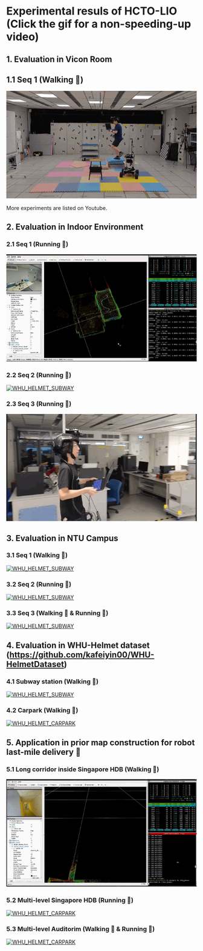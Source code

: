 # Experimental resuls of HCTO-LIO (Click the gif for a non-speeding-up video)

## 1. Evaluation in Vicon Room
## 1.1 Seq 1 (Walking :walking:) 
[![WHU_HELMET_SUBWAY](./images/viconroom.gif)](https://youtu.be/bteNkqTTbmc)

More experiments are listed on Youtube.
## 2. Evaluation in Indoor Environment
### 2.1 Seq 1 (Running :running:)
[![WHU_HELMET_SUBWAY](./images/indoor1.gif)](https://youtu.be/bteNkqTTbmc)
### 2.2 Seq 2 (Running :running:)
[![WHU_HELMET_SUBWAY](./images/indoor2.gif)](https://youtu.be/vxcTwIaPzkQ)

### 2.3 Seq 3 (Running :running:)
[![WHU_HELMET_SUBWAY](./images/indoor3.gif)](https://youtu.be/Wr0OaHNUDx8)


## 3. Evaluation in NTU Campus
### 3.1 Seq 1 (Walking :walking:)
[![WHU_HELMET_SUBWAY](./images/NTU_campus1.gif)](https://youtu.be/N13U347tsfI)

### 3.2 Seq 2 (Running :running:)
[![WHU_HELMET_SUBWAY](./images/NTU_campus2.gif)](https://youtu.be/Za6-L4I1gdk)

### 3.3 Seq 3 (Walking :walking: & Running :running:)
[![WHU_HELMET_SUBWAY](./images/NTU_campus3.gif)](https://youtu.be/oG9joxEaSsA)

## 4. Evaluation in WHU-Helmet dataset (https://github.com/kafeiyin00/WHU-HelmetDataset)
### 4.1 Subway station (Walking :walking:)
[![WHU_HELMET_SUBWAY](./images/WHU_SUBWAY.gif)](https://youtu.be/5B58Pxudx2I)
### 4.2 Carpark (Walking :walking:)
[![WHU_HELMET_CARPARK](./images/WHU_CARPARK.gif)](https://youtu.be/oCSmyP0jsBY)


## 5. Application in prior map construction for robot last-mile delivery :gift:
### 5.1 Long corridor inside Singapore HDB (Walking :walking:)
[![WHU_HELMET_CARPARK](./images/Longcorridor.gif)](https://youtu.be/e0A4Eri_8Ho)

### 5.2 Multi-level Singapore HDB (Running :running:)
[![WHU_HELMET_CARPARK](./images/Singapore_multilevel_hdb.gif)](https://youtu.be/Hdid1JpgsgE)

### 5.3 Multi-level Auditorim (Walking :walking: & Running :running:)
[![WHU_HELMET_CARPARK](./images/Auditorim.gif)](https://youtu.be/s_sqgfjmTZk)